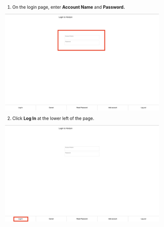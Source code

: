 
1. On the login page, enter **Account Name** and **Password.**


![](https://github.com/Fx-Professional-Services/HorizonDocs/blob/main/assets/login_horizon_account_name_&_password.png)


2. Click **Log In** at the lower left of the page. 

![](https://github.com/Fx-Professional-Services/HorizonDocs/blob/main/assets/login_horizon_log_in_horizon.png)
